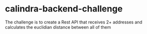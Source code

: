 # calindra-backend-challenge
The challenge is to create a Rest API that receives 2+ addresses and calculates the euclidian distance between all of them
